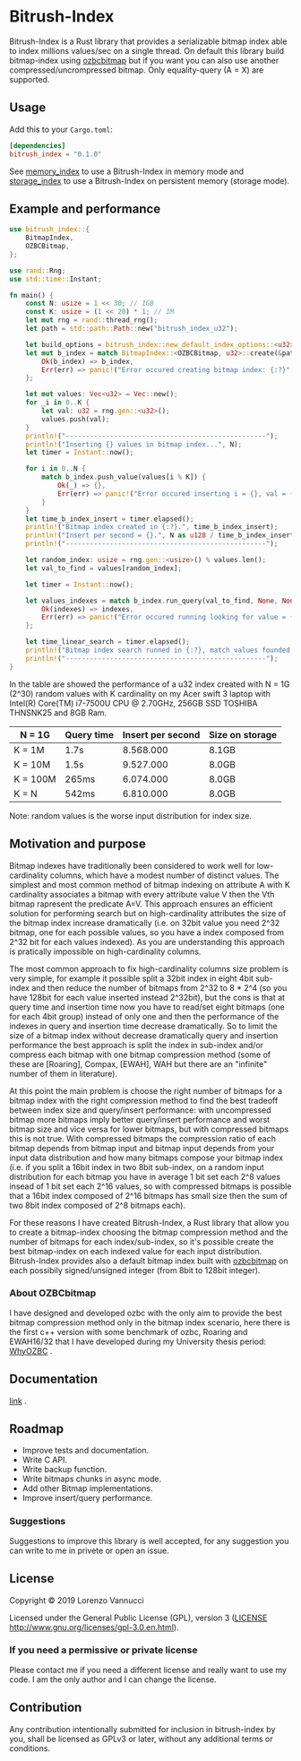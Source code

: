 # Bitrush-Index
Bitrush-Index is a Rust library that provides a serializable bitmap index able to index millions values/sec on a single thread. On default this library build bitmap-index using [ozbcbitmap] but if you want you can also use another compressed/uncrompressed bitmap. Only equality-query (A = X) are supported.

[ozbcbitmap]: ./src/ozbcbitmap/mod.rs.rs

## Usage
Add this to your `Cargo.toml`:
```toml
[dependencies]
bitrush_index = "0.1.0"
```
See [memory_index](./examples/memory_index.rs) to use a Bitrush-Index in memory mode and [storage_index](./examples/storage_index.rs) to use a Bitrush-Index on persistent memory (storage mode).


## Example and performance
```Rust
use bitrush_index::{
    BitmapIndex,
    OZBCBitmap,
};

use rand::Rng;
use std::time::Instant;

fn main() {
    const N: usize = 1 << 30; // 1GB
    const K: usize = (1 << 20) * 1; // 1M
    let mut rng = rand::thread_rng();
    let path = std::path::Path::new("bitrush_index_u32");

    let build_options = bitrush_index::new_default_index_options::<u32>();
    let mut b_index = match BitmapIndex::<OZBCBitmap, u32>::create(&path, build_options) {
        Ok(b_index) => b_index,
        Err(err) => panic!("Error occured creating bitmap index: {:?}", err)
    };

    let mut values: Vec<u32> = Vec::new();
    for _i in 0..K {
        let val: u32 = rng.gen::<u32>();
        values.push(val);
    }
    println!("--------------------------------------------------");
    println!("Inserting {} values in bitmap index...", N);
    let timer = Instant::now();

    for i in 0..N {
        match b_index.push_value(values[i % K]) {
            Ok(_) => {},
            Err(err) => panic!("Error occured inserting i = {}, val = {}, error: {:?}", i, values[i % K], err)
        }
    }
    let time_b_index_insert = timer.elapsed();
    println!("Bitmap index created in {:?}.", time_b_index_insert);
    println!("Insert per second = {}.", N as u128 / time_b_index_insert.as_millis() * 1000);
    println!("--------------------------------------------------");

    let random_index: usize = rng.gen::<usize>() % values.len();
    let val_to_find = values[random_index];

    let timer = Instant::now();

    let values_indexes = match b_index.run_query(val_to_find, None, None) {
        Ok(indexes) => indexes,
        Err(err) => panic!("Error occured running looking for value = {}, error: {:?}", val_to_find, err)
    };

    let time_linear_search = timer.elapsed();
    println!("Bitmap index search runned in {:?}, match values founded: {}.", time_linear_search, values_indexes.len());
    println!("--------------------------------------------------");
}
```
In the table are showed the performance of a u32 index created with N = 1G (2^30) random values with K cardinality on my Acer swift 3 laptop with Intel(R) Core(TM) i7-7500U CPU @ 2.70GHz, 256GB SSD TOSHIBA THNSNK25 and 8GB Ram.

| N = 1G     | Query time | Insert per second | Size on storage |
|------------|------------|-------------------|-----------------|
| K = 1M     | 1.7s       | 8.568.000         | 8.1GB           |
| K = 10M    | 1.5s       | 9.527.000         | 8.0GB           |
| K = 100M   | 265ms      | 6.074.000         | 8.0GB           |
| K = N      | 542ms      | 6.810.000         | 8.0GB           |

Note: random values is the worse input distribution for index size.


## Motivation and purpose
Bitmap indexes have traditionally been considered to work well for low-cardinality columns, which have a modest number of distinct values. The simplest and most common method of bitmap indexing on attribute A with K cardinality associates a bitmap with every attribute value V then the Vth bitmap rapresent the predicate A=V. This approach ensures an efficient solution for performing search but on high-cardinality attributes the size of the bitmap index increase dramatically (i.e. on 32bit value you need 2^32 bitmap, one for each possible values, so you have a index composed from 2^32 bit for each values indexed). As you are understanding this approach is pratically impossible on high-cardinality columns.

The most common approach to fix high-cardinality columns size problem is very simple, for example it possible split a 32bit index in eight 4bit sub-index and then reduce the number of bitmaps from 2^32 to 8 * 2^4 (so you have 128bit for each value inserted instead 2^32bit), but the cons is that at query time and insertion time now you have to read/set eight bitmaps (one for each 4bit group) instead of only one and then the performance of the indexes in query and insertion time decrease dramatically. So to limit the size of a bitmap index without decrease dramatically query and insertion performance the best approach is split the index in sub-index and/or compress each bitmap with one bitmap compression method (some of these are [Roaring], Compax, [EWAH], WAH but there are an "infinite" number of them in literature).

At this point the main problem is choose the right number of bitmaps for a bitmap index with the right compression method to find the best tradeoff between index size and query/insert performance: with uncompressed bitmap more bitmaps imply better query/insert performance and worst bitmap size and vice versa for lower bitmaps, but with compressed bitmaps this is not true. With compressed bitmaps the compression ratio of each bitmap depends from bitmap input and bitmap input depends from your input data distribution and how many bitmaps compose your bitmap index (i.e. if you split a 16bit index in two 8bit sub-index, on a random input distribution for each bitmap you have in average 1 bit set each 2^8 values insead of 1 bit set each 2^16 values, so with compressed bitmaps is possible that a 16bit index composed of 2^16 bitmaps has small size then the sum of two 8bit index composed of 2^8 bitmaps each). 

For these reasons I have created Bitrush-Index, a Rust library that allow you to create a bitmap-index choosing the bitmap compression method and the number of bitmaps for each index/sub-index, so it's possible create the best bitmap-index on each indexed value for each input distribution. Bitrush-Index provides also a default bitmap index built with [ozbcbitmap] on each possibily signed/unsigned integer (from 8bit to 128bit integer).

### About OZBCbitmap
I have designed and developed ozbc with the only aim to provide the best bitmap compression method only in the bitmap index scenario, here there is the first c++ version with some benchmark of ozbc, Roaring and EWAH16/32 that I have developed during my University thesis period: [WhyOZBC] .

[WHyOZBC]: https://github.com/uccidibuti/OZBCBitmap


## Documentation
[link](https://docs.rs/bitrush-index/) .


## Roadmap
- Improve tests and documentation.
- Write C API.
- Write backup function.
- Write bitmaps chunks in async mode.
- Add other Bitmap implementations.
- Improve insert/query performance.


### Suggestions
Suggestions to improve this library is well accepted, for any suggestion you can write to me in privete or open an issue.


## License
Copyright © 2019 Lorenzo Vannucci

Licensed under the General Public License (GPL), version 3 ([LICENSE] http://www.gnu.org/licenses/gpl-3.0.en.html).

[LICENSE]: ./LICENSE

### If you need a permissive or private license
Please contact me if you need a different license and really want to use my code. I am the only author and I can change the license.


## Contribution
Any contribution intentionally submitted for inclusion in bitrush-index by you, shall be licensed as GPLv3 or later, without any additional terms or conditions.
